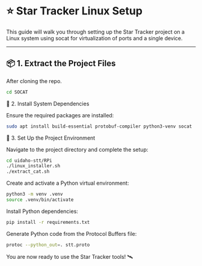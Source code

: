 # ⭐ Star Tracker Linux Setup

This guide will walk you through setting up the Star Tracker project on a Linux system using socat for virtualization of ports and a single device.

---

## 📦 1. Extract the Project Files

After cloning the repo.

```bash
cd SOCAT
```

🔧 2. Install System Dependencies

Ensure the required packages are installed:
```bash
sudo apt install build-essential protobuf-compiler python3-venv socat
```
🚀 3. Set Up the Project Environment

Navigate to the project directory and complete the setup:
```bash
cd uidaho-stt/RPi
./linux_installer.sh
./extract_cat.sh
```
Create and activate a Python virtual environment:
```bash
python3 -m venv .venv
source .venv/bin/activate
```
Install Python dependencies:
```bash
pip install -r requirements.txt
```
Generate Python code from the Protocol Buffers file:
```bash
protoc --python_out=. stt.proto
```
You are now ready to use the Star Tracker tools! 🛰️

